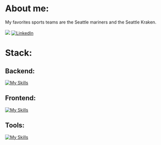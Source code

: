 # About me:
My favorites sports teams are the Seattle mariners and the Seattle Kraken.<br><br>
[![](https://visitcount.itsvg.in/api?id=AidanDorn&icon=0&color=0)](https://visitcount.itsvg.in)
[![LinkedIn](https://img.shields.io/badge/LinkedIn-%230077B5.svg?logo=linkedin&logoColor=white)](https://www.linkedin.com/in/aidan-dorn-b78b0b246/) 
# Stack:
## Backend:
[![My Skills](https://skillicons.dev/icons?i=java)](https://skillicons.dev)<br/>
## Frontend:
[![My Skills](https://skillicons.dev/icons?i=js,html,css)](https://skillicons.dev)<br/>
## Tools:
[![My Skills](https://skillicons.dev/icons?i=idea,git,eclipse,linux)](https://skillicons.dev)<br/>
